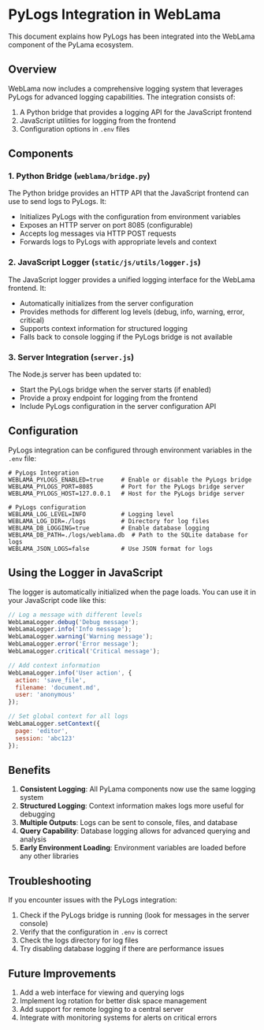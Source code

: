 # PyLogs Integration in WebLama

This document explains how PyLogs has been integrated into the WebLama component of the PyLama ecosystem.

## Overview

WebLama now includes a comprehensive logging system that leverages PyLogs for advanced logging capabilities. The integration consists of:

1. A Python bridge that provides a logging API for the JavaScript frontend
2. JavaScript utilities for logging from the frontend
3. Configuration options in `.env` files

## Components

### 1. Python Bridge (`weblama/bridge.py`)

The Python bridge provides an HTTP API that the JavaScript frontend can use to send logs to PyLogs. It:

- Initializes PyLogs with the configuration from environment variables
- Exposes an HTTP server on port 8085 (configurable)
- Accepts log messages via HTTP POST requests
- Forwards logs to PyLogs with appropriate levels and context

### 2. JavaScript Logger (`static/js/utils/logger.js`)

The JavaScript logger provides a unified logging interface for the WebLama frontend. It:

- Automatically initializes from the server configuration
- Provides methods for different log levels (debug, info, warning, error, critical)
- Supports context information for structured logging
- Falls back to console logging if the PyLogs bridge is not available

### 3. Server Integration (`server.js`)

The Node.js server has been updated to:

- Start the PyLogs bridge when the server starts (if enabled)
- Provide a proxy endpoint for logging from the frontend
- Include PyLogs configuration in the server configuration API

## Configuration

PyLogs integration can be configured through environment variables in the `.env` file:

```
# PyLogs Integration
WEBLAMA_PYLOGS_ENABLED=true     # Enable or disable the PyLogs bridge
WEBLAMA_PYLOGS_PORT=8085        # Port for the PyLogs bridge server
WEBLAMA_PYLOGS_HOST=127.0.0.1   # Host for the PyLogs bridge server

# PyLogs configuration
WEBLAMA_LOG_LEVEL=INFO          # Logging level
WEBLAMA_LOG_DIR=./logs          # Directory for log files
WEBLAMA_DB_LOGGING=true         # Enable database logging
WEBLAMA_DB_PATH=./logs/weblama.db  # Path to the SQLite database for logs
WEBLAMA_JSON_LOGS=false         # Use JSON format for logs
```

## Using the Logger in JavaScript

The logger is automatically initialized when the page loads. You can use it in your JavaScript code like this:

```javascript
// Log a message with different levels
WebLamaLogger.debug('Debug message');
WebLamaLogger.info('Info message');
WebLamaLogger.warning('Warning message');
WebLamaLogger.error('Error message');
WebLamaLogger.critical('Critical message');

// Add context information
WebLamaLogger.info('User action', { 
  action: 'save_file', 
  filename: 'document.md',
  user: 'anonymous' 
});

// Set global context for all logs
WebLamaLogger.setContext({
  page: 'editor',
  session: 'abc123'
});
```

## Benefits

1. **Consistent Logging**: All PyLama components now use the same logging system
2. **Structured Logging**: Context information makes logs more useful for debugging
3. **Multiple Outputs**: Logs can be sent to console, files, and database
4. **Query Capability**: Database logging allows for advanced querying and analysis
5. **Early Environment Loading**: Environment variables are loaded before any other libraries

## Troubleshooting

If you encounter issues with the PyLogs integration:

1. Check if the PyLogs bridge is running (look for messages in the server console)
2. Verify that the configuration in `.env` is correct
3. Check the logs directory for log files
4. Try disabling database logging if there are performance issues

## Future Improvements

1. Add a web interface for viewing and querying logs
2. Implement log rotation for better disk space management
3. Add support for remote logging to a central server
4. Integrate with monitoring systems for alerts on critical errors
